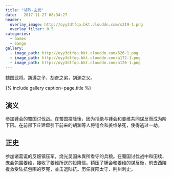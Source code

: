 ```yaml
---
title: "胡烈·玄武"
date:   2017-11-27 08:34:27
header:
  overlay_image: http://oyy3dtfqo.bkt.clouddn.com/s319-1.png
  overlay_filter: 0.5
categories:
  - Games
  - Sango
gallery:
  - image_path: http://oyy3dtfqo.bkt.clouddn.com/626-1.png
  - image_path: http://oyy3dtfqo.bkt.clouddn.com/a172-1.png
  - image_path: http://oyy3dtfqo.bkt.clouddn.com/a126-1.png
---
```


魏国武将。胡遵之子，胡奋之弟，胡渊之父。

{% include gallery caption=page.title %}

## 演义

参加锺会的蜀国讨伐战。在蜀国投降後，因为拒绝与锺会和姜维共同谋反而成为阶下囚。在前部下丘建牵引下前来的胡渊等人将锺会和姜维杀死，使得逃过一劫。

## 正史

参加诸葛诞的反叛镇压军，烧光吴国朱異所看守的兵粮。在蜀国讨伐战中和田续、庞会包围姜维，接收了姜维所送的投降信。镇压了锺会和姜维的谋反後，前去西陵援救受陆抗包围的罗宪，並击退陆抗。历任襄阳太守、荆州刺史。